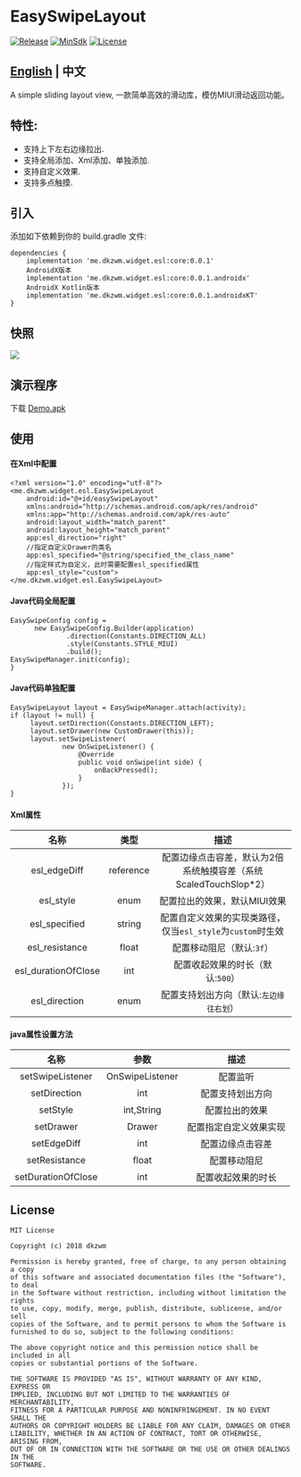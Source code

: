 # EasySwipeLayout
[![Release](https://img.shields.io/badge/JCenter-0.0.1-brightgreen.svg)](https://bintray.com/dkzwm/maven/esl)
[![MinSdk](https://img.shields.io/badge/MinSdk-14-blue.svg)](https://developer.android.com/about/versions/android-4.0.html)
[![License](https://img.shields.io/badge/License-MIT-blue.svg)](https://github.com/dkzwm/SmoothRefreshLayout/blob/master/LICENSE)
## [English](https://github.com/dkzwm/EasySwipeLayout/blob/master/README_EN.md) | 中文
A simple sliding layout view, 一款简单高效的滑动库，模仿MIUI滑动返回功能。

## 特性:
- 支持上下左右边缘拉出.    
- 支持全局添加、Xml添加、单独添加.    
- 支持自定义效果.    
- 支持多点触摸.    

## 引入
添加如下依赖到你的 build.gradle 文件:
```
dependencies {
    implementation 'me.dkzwm.widget.esl:core:0.0.1'
    AndroidX版本
    implementation 'me.dkzwm.widget.esl:core:0.0.1.androidx'
    AndroidX Kotlin版本
    implementation 'me.dkzwm.widget.esl:core:0.0.1.androidxKT'
}
```

## 快照
![](https://github.com/dkzwm/EasySwipeLayout/blob/master/snapshot/demo.gif)

## 演示程序
下载 [Demo.apk](https://raw.githubusercontent.com/dkzwm/EasySwipeLayout/master/apk/demo.apk)    

## 使用   
#### 在Xml中配置
```
<?xml version="1.0" encoding="utf-8"?>
<me.dkzwm.widget.esl.EasySwipeLayout
    android:id="@+id/easySwipeLayout"
    xmlns:android="http://schemas.android.com/apk/res/android"
    xmlns:app="http://schemas.android.com/apk/res-auto"
    android:layout_width="match_parent"
    android:layout_height="match_parent"
    app:esl_direction="right"
	//指定自定义Drawer的类名
    app:esl_specified="@string/specified_the_class_name"
	//指定样式为自定义，此时需要配置esl_specified属性
    app:esl_style="custom">
</me.dkzwm.widget.esl.EasySwipeLayout>
```
####  Java代码全局配置
```
EasySwipeConfig config =
      new EasySwipeConfig.Builder(application)
              .direction(Constants.DIRECTION_ALL)
              .style(Constants.STYLE_MIUI)
              .build();
EasySwipeManager.init(config);
}
```
####  Java代码单独配置
```
EasySwipeLayout layout = EasySwipeManager.attach(activity);
if (layout != null) {
     layout.setDirection(Constants.DIRECTION_LEFT);
     layout.setDrawer(new CustomDrawer(this));
     layout.setSwipeListener(
             new OnSwipeListener() {
                 @Override
                 public void onSwipe(int side) {
                     onBackPressed();
                 }
             });
}
```
#### Xml属性 
|名称|类型|描述|
|:---:|:---:|:---:|
|esl_edgeDiff|reference|配置边缘点击容差，默认为2倍系统触摸容差（系统ScaledTouchSlop*2）|
|esl_style|enum|配置拉出的效果，默认MIUI效果|
|esl_specified|string|配置自定义效果的实现类路径，仅当`esl_style`为`custom`时生效|
|esl_resistance|float|配置移动阻尼（默认:`3f`）|
|esl_durationOfClose|int|配置收起效果的时长（默认:`500`）|
|esl_direction|enum|配置支持划出方向（默认:`左边缘往右划`）|

#### java属性设置方法
|名称|参数|描述|
|:---:|:---:|:---:|
|setSwipeListener|OnSwipeListener|配置监听|
|setDirection|int|配置支持划出方向|
|setStyle|int,String|配置拉出的效果|
|setDrawer|Drawer|配置指定自定义效果实现|
|setEdgeDiff|int|配置边缘点击容差|
|setResistance|float|配置移动阻尼|
|setDurationOfClose|int|配置收起效果的时长|

## License

	MIT License

	Copyright (c) 2018 dkzwm

	Permission is hereby granted, free of charge, to any person obtaining a copy
	of this software and associated documentation files (the "Software"), to deal
	in the Software without restriction, including without limitation the rights
	to use, copy, modify, merge, publish, distribute, sublicense, and/or sell
	copies of the Software, and to permit persons to whom the Software is
	furnished to do so, subject to the following conditions:

	The above copyright notice and this permission notice shall be included in all
	copies or substantial portions of the Software.

	THE SOFTWARE IS PROVIDED "AS IS", WITHOUT WARRANTY OF ANY KIND, EXPRESS OR
	IMPLIED, INCLUDING BUT NOT LIMITED TO THE WARRANTIES OF MERCHANTABILITY,
	FITNESS FOR A PARTICULAR PURPOSE AND NONINFRINGEMENT. IN NO EVENT SHALL THE
	AUTHORS OR COPYRIGHT HOLDERS BE LIABLE FOR ANY CLAIM, DAMAGES OR OTHER
	LIABILITY, WHETHER IN AN ACTION OF CONTRACT, TORT OR OTHERWISE, ARISING FROM,
	OUT OF OR IN CONNECTION WITH THE SOFTWARE OR THE USE OR OTHER DEALINGS IN THE
	SOFTWARE.
